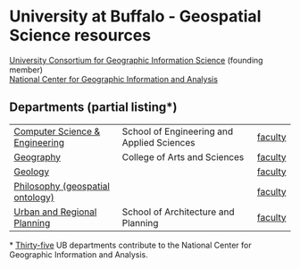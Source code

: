 # University at Buffalo - Geospatial Science resources

[University Consortium for Geographic Information Science](http://ucgis.org/member-organization/state-university-new-york-buffalo) (founding member)<br>
[National Center for Geographic Information and Analysis](http://www.ncgia.buffalo.edu/)

## Departments (partial listing*)
<table>
  <tr>
    <td><a href="http://www.cse.buffalo.edu/">Computer Science & Engineering</a></td>
    <td>School of Engineering and Applied Sciences</td>
    <td><a href="http://www.ncgia.buffalo.edu/Subpages_FacultyList.html#Computer">faculty</a></td>
  </tr>
  
  <tr>
    <td><a href="http://www.buffalo.edu/cas/geography.html">Geography</a></td>
    <td>College of Arts and Sciences</td>
    <td><a href="http://www.ncgia.buffalo.edu/Subpages_FacultyList.html#Geography">faculty</a></td>
  </tr>
  <tr>
  <td><a href="http://www.geology.buffalo.edu/">Geology</a></td>
    <td></td>
    <td><a href="http://www.ncgia.buffalo.edu/Subpages_FacultyList.html#Geology">faculty</a></td>
  </tr>
  <tr>
    <td><a href="http://www.buffalo.edu/cas/philosophy.html">Philosophy (geospatial ontology)</a></td>
    <td></td>
    <td><a href="http://www.ncgia.buffalo.edu/Subpages_FacultyList.html#Philosophy">faculty</a></td>
  </tr>

  <tr>
    <td><a href="http://ap.buffalo.edu/academics/urban-regional-planning.html">Urban and Regional Planning</a></td>
    <td>School of Architecture and Planning</td>
    <td><a href="http://www.ncgia.buffalo.edu/Subpages_FacultyList.html#Urban">faculty</a></td>
  </tr>
  
</table>
* <a href="http://www.ncgia.buffalo.edu/People.html">Thirty-five</a> UB departments contribute to the National Center for Geographic Information and Analysis.

